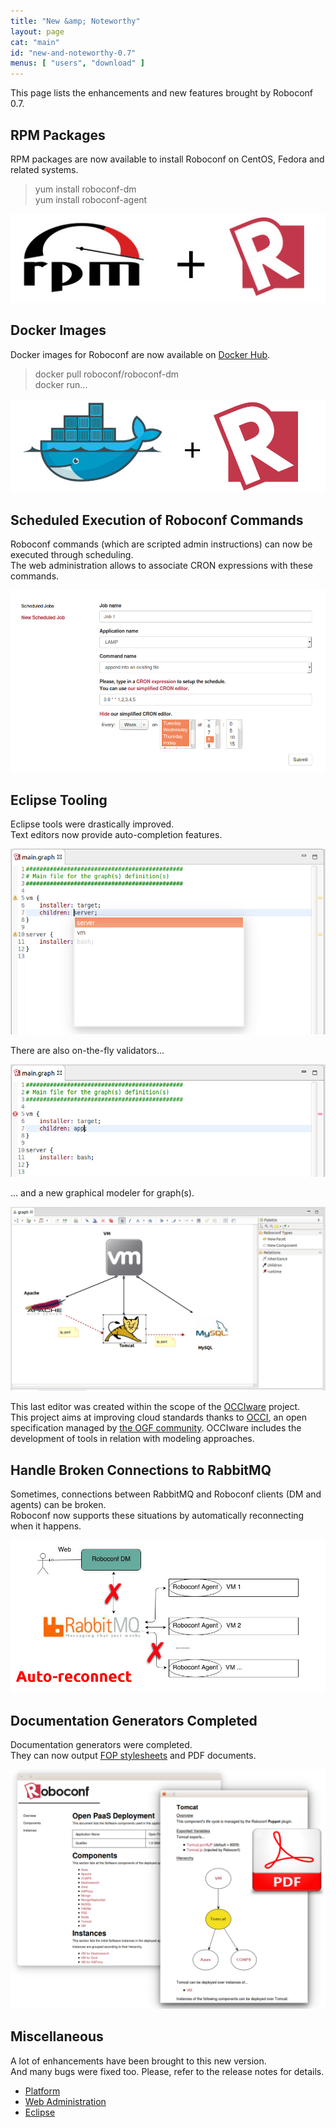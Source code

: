 ```yaml
---
title: "New &amp; Noteworthy"
layout: page
cat: "main"
id: "new-and-noteworthy-0.7"
menus: [ "users", "download" ]
---
```


This page lists the enhancements and new features brought by Roboconf 0.7.


## RPM Packages

RPM packages are now available to install Roboconf on CentOS, Fedora and related systems.

> yum install roboconf-dm  
> yum install roboconf-agent

<img src="/resources/img/nn-0.7-rpm-packages-for-roboconf.jpg" alt="RPM packages for Roboconf" class="gs" />


## Docker Images

Docker images for Roboconf are now available on [Docker Hub](https://hub.docker.com/u/roboconf/).

> docker pull roboconf/roboconf-dm  
> docker run...

<img src="/resources/img/nn-0.7-docker-images-for-roboconf.jpg" alt="Docker images for Roboconf" class="gs" />


## Scheduled Execution of Roboconf Commands

Roboconf commands (which are scripted admin instructions) can now be executed through scheduling.  
The web administration allows to associate CRON expressions with these commands.

<img src="/resources/img/nn-0.7-scheduling-for-commands.jpg" alt="Scheduled execution of Roboconf commands" class="gs" />


## Eclipse Tooling

Eclipse tools were drastically improved.  
Text editors now provide auto-completion features.

<img src="/resources/img/nn-0.7-eclipse-editor-with-auto-completion.jpg" alt="Auto-completion in Eclipse" class="gs" />

There are also on-the-fly validators...

<img src="/resources/img/nn-0.7-eclipse-editor-with-validation.jpg" alt="Validation on-the-fly in Eclipse" class="gs" />

... and a new graphical modeler for graph(s).

<img src="/resources/img/nn-0.7-eclipse-graphical-modeler.jpg" alt="Graphical modeler in Eclipse" class="gs" />

This last editor was created within the scope of the [OCCIware](http://www.occiware.org) project.  
This project aims at improving cloud standards thanks to [OCCI](http://occi-wg.org), an open specification
managed by [the OGF community](https://www.ogf.org). OCCIware includes the development of tools in relation with modeling approaches.


## Handle Broken Connections to RabbitMQ

Sometimes, connections between RabbitMQ and Roboconf clients (DM and agents) can be broken.  
Roboconf now supports these situations by automatically reconnecting when it happens.

<img src="/resources/img/nn-0.7-auto-reconnect.png" alt="Handle broken connections with RabbitMQ" class="gs" />


## Documentation Generators Completed

Documentation generators were completed.  
They can now output [FOP stylesheets](https://xmlgraphics.apache.org/fop/) and PDF documents.

<img src="/resources/img/nn-0.7-doc.png" alt="Generate project documentation in PDF" class="gs" />


## Miscellaneous

A lot of enhancements have been brought to this new version.  
And many bugs were fixed too. Please, refer to the release notes for details.

* [Platform](https://github.com/roboconf/roboconf-platform/issues?utf8=%E2%9C%93&q=milestone%3A0.7)
* [Web Administration](https://github.com/roboconf/roboconf-web-administration/issues?utf8=%E2%9C%93&q=milestone%3A0.7)
* [Eclipse](https://github.com/roboconf/roboconf-eclipse/issues?q=milestone%3A0.7)
